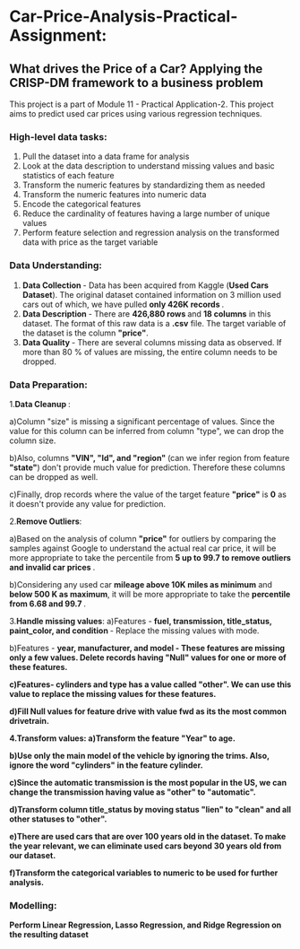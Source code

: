 # Car-Price-Analysis-Practical-Assignment:
## What drives the Price of a Car? Applying the CRISP-DM framework to a business problem
This project is a part of Module 11 - Practical Application-2. This project aims to predict used car prices using various regression techniques.

### High-level data tasks:
1) Pull the dataset into a data frame for analysis
2) Look at the data description to understand missing values and basic statistics of each feature
3) Transform the numeric features by standardizing them as needed
4) Transform the numeric features into numeric data
5) Encode the categorical features
6) Reduce the cardinality of features having a large number of unique values
7) Perform feature selection and regression analysis on the transformed data with price as the target variable

### Data Understanding:

1) <b>Data Collection </b> - Data has been acquired from Kaggle (<b>Used Cars Dataset</b>). The original dataset contained information on 3 million used cars out of 
which, we have pulled <b> only 426K records </b>.
2) <b>Data Description </b> - There are <b>426,880 rows </b> and <b>18 columns</b> in this dataset. The format of this raw data is a <b> .csv</b> file.
The target variable of the dataset is the column <b>"price"</b>.
3) <b>Data Quality </b>- There are several columns missing data as observed. If more than 80 % of values are missing, the entire column needs to be dropped.

### Data Preparation:
1.<b>Data Cleanup </b>:

a)Column "size" is missing a significant percentage of values. Since the value for this column can be inferred from column "type", we can drop 
the column size.

b)Also, columns <b>"VIN", "Id", and "region" </b> (can we infer region from feature <b>"state"</b>) don't provide much value for prediction.
Therefore these columns can be dropped as well. 

c)Finally, drop records where the value of the target feature <b>"price"</b> is <b>0</b> as it doesn't provide any value for prediction.

2.<b>Remove Outliers</b>:

a)Based on the analysis of column <b>"price"</b> for outliers by comparing the samples against Google to understand the actual real car price, it will be more 
appropriate to take the percentile from <b>5 up to 99.7 to remove outliers and invalid car prices </b>.

b)Considering any used car <b>mileage above 10K miles as minimum</b> and <b>below 500 K as maximum</b>, it will be more appropriate to take the <b>percentile from 6.68 
and 99.7 </b>.

3.<b>Handle missing values</b>:
a)Features - <b>fuel, transmission, title_status, paint_color, and condition </b>- Replace the missing values with mode.

b)Features - <b>year, manufacturer, and model - These features are missing only a few values. Delete records having <b>"Null"</b> values for one or more of these 
features.

c)Features- <b>cylinders and type </b> has a value called "other". We can use this value to replace the missing values for these features.

d)Fill <b>Null</b> values for feature <b>drive</b> with value <b>fwd</b> as its the most common drivetrain.

4.<b>Transform values</b>:
a)Transform the feature <b>"Year"</b> to <b>age</b>.

b)Use only the <b>main model</b> of the vehicle by <b>ignoring the trims</b>. Also, ignore the word <b>"cylinders"</b> in the feature cylinder.

c)Since the <b>automatic transmission</b> is the most popular in the US, we can change the transmission having value as <b>"other" to "automatic"</b>.

d)Transform column <b>title_status</b> by moving status <b>"lien"</b> to <b>"clean"</b> and all other statuses to <b>"other"</b>.

e)There are used cars that are <b>over 100 years old</b> in the dataset. To make the year relevant, we can eliminate used cars <b>beyond 30 years old</b> from our 
dataset.

f)Transform the <b>categorical variables to numeric </b> to be used for further analysis.

### Modelling:
Perform <b>Linear Regression</b>, <b>Lasso Regression</b>, and <b>Ridge Regression</b> on the resulting dataset
